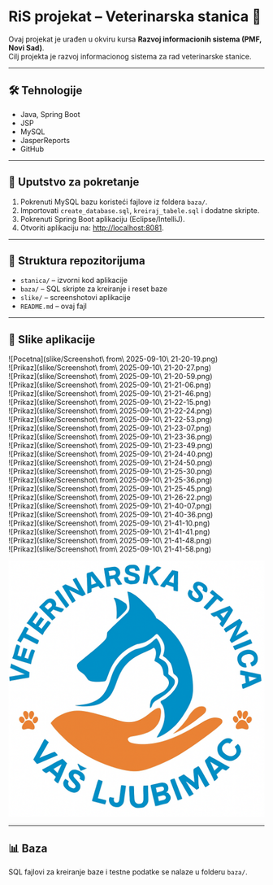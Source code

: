 # RiS projekat – Veterinarska stanica 🐾

Ovaj projekat je urađen u okviru kursa **Razvoj informacionih sistema (PMF, Novi Sad)**.  
Cilj projekta je razvoj informacionog sistema za rad veterinarske stanice.

---

## 🛠 Tehnologije
- Java, Spring Boot
- JSP
- MySQL
- JasperReports
- GitHub

---

## 🚀 Uputstvo za pokretanje

1. Pokrenuti MySQL bazu koristeći fajlove iz foldera `baza/`.
2. Importovati `create_database.sql`, `kreiraj_tabele.sql` i dodatne skripte.
3. Pokrenuti Spring Boot aplikaciju (Eclipse/IntelliJ).
4. Otvoriti aplikaciju na: [http://localhost:8081](http://localhost:8081).

---

## 📂 Struktura repozitorijuma
- `stanica/` – izvorni kod aplikacije  
- `baza/` – SQL skripte za kreiranje i reset baze  
- `slike/` – screenshotovi aplikacije  
- `README.md` – ovaj fajl

---

## 📸 Slike aplikacije

![Pocetna](slike/Screenshot\ from\ 2025-09-10\ 21-20-19.png)  
![Prikaz](slike/Screenshot\ from\ 2025-09-10\ 21-20-27.png)  
![Prikaz](slike/Screenshot\ from\ 2025-09-10\ 21-20-59.png)  
![Prikaz](slike/Screenshot\ from\ 2025-09-10\ 21-21-06.png)  
![Prikaz](slike/Screenshot\ from\ 2025-09-10\ 21-21-46.png)  
![Prikaz](slike/Screenshot\ from\ 2025-09-10\ 21-22-15.png)  
![Prikaz](slike/Screenshot\ from\ 2025-09-10\ 21-22-24.png)  
![Prikaz](slike/Screenshot\ from\ 2025-09-10\ 21-22-53.png)  
![Prikaz](slike/Screenshot\ from\ 2025-09-10\ 21-23-07.png)  
![Prikaz](slike/Screenshot\ from\ 2025-09-10\ 21-23-36.png)  
![Prikaz](slike/Screenshot\ from\ 2025-09-10\ 21-23-49.png)  
![Prikaz](slike/Screenshot\ from\ 2025-09-10\ 21-24-40.png)  
![Prikaz](slike/Screenshot\ from\ 2025-09-10\ 21-24-50.png)  
![Prikaz](slike/Screenshot\ from\ 2025-09-10\ 21-25-30.png)  
![Prikaz](slike/Screenshot\ from\ 2025-09-10\ 21-25-36.png)  
![Prikaz](slike/Screenshot\ from\ 2025-09-10\ 21-25-45.png)  
![Prikaz](slike/Screenshot\ from\ 2025-09-10\ 21-26-22.png)  
![Prikaz](slike/Screenshot\ from\ 2025-09-10\ 21-40-07.png)  
![Prikaz](slike/Screenshot\ from\ 2025-09-10\ 21-40-36.png)  
![Prikaz](slike/Screenshot\ from\ 2025-09-10\ 21-41-10.png)  
![Prikaz](slike/Screenshot\ from\ 2025-09-10\ 21-41-41.png)  
![Prikaz](slike/Screenshot\ from\ 2025-09-10\ 21-41-48.png)  
![Prikaz](slike/Screenshot\ from\ 2025-09-10\ 21-41-58.png)  

![Logo](slike/veterinarska_stanica_vas_ljubimac.png)

---

## 📊 Baza
SQL fajlovi za kreiranje baze i testne podatke se nalaze u folderu `baza/`.
